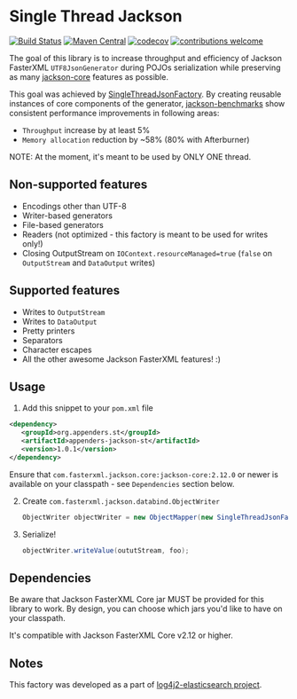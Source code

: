 # Single Thread Jackson

[![Build Status](https://travis-ci.com/appenders/appenders-jackson-st.svg?branch=main)](https://travis-ci.com/github/appenders/appenders-jackson-st)
[![Maven Central](https://maven-badges.herokuapp.com/maven-central/org.appenders.st/appenders-jackson-st/badge.svg)](https://maven-badges.herokuapp.com/maven-central/org.appenders.st/appenders-jackson-st/badge.svg)
[![codecov](https://codecov.io/gh/appenders/appenders-jackson-st/branch/main/graph/badge.svg?token=UHMX2NODNW)](https://codecov.io/gh/appenders/appenders-jackson-st)
[![contributions welcome](https://img.shields.io/badge/contributions-welcome-brightgreen.svg?style=flat)](https://github.com/appenders/appenders-jackson-st)

The goal of this library is to increase throughput and efficiency of Jackson FasterXML `UTF8JsonGenerator` during POJOs serialization while preserving as many [jackson-core](https://github.com/FasterXML/jackson-core) features as possible.

This goal was achieved by [SingleThreadJsonFactory](https://github.com/appenders/appenders-jackson-st/blob/main/src/main/java/org/appenders/jackson/singlethread/SingleThreadJsonFactory.java). By creating reusable instances of core components of the generator, [jackson-benchmarks](https://github.com/FasterXML/jackson-benchmarks) show consistent performance improvements in following areas:
* `Throughput` increase by at least 5%
* `Memory allocation` reduction by ~58% (80% with Afterburner)

NOTE: At the moment, it's meant to be used by ONLY ONE thread.

## Non-supported features

* Encodings other than UTF-8
* Writer-based generators
* File-based generators
* Readers (not optimized - this factory is meant to be used for writes only!)
* Closing OutputStream on `IOContext.resourceManaged=true` (`false` on `OutputStream` and `DataOutput` writes)

## Supported features

* Writes to `OutputStream`
* Writes to `DataOutput`
* Pretty printers
* Separators
* Character escapes
* All the other awesome Jackson FasterXML features! :)

## Usage

1. Add this snippet to your `pom.xml` file
 ```xml
<dependency>
    <groupId>org.appenders.st</groupId>
    <artifactId>appenders-jackson-st</artifactId>
    <version>1.0.1</version>
</dependency>
 ```

Ensure that `com.fasterxml.jackson.core:jackson-core:2.12.0` or newer is available on your classpath - see `Dependencies` section below.

2. Create `com.fasterxml.jackson.databind.ObjectWriter`
    ```java
    ObjectWriter objectWriter = new ObjectMapper(new SingleThreadJsonFactory()).writerFor(Foo.class);
    ```

3. Serialize!
    ```java
   objectWriter.writeValue(oututStream, foo);
   ```

## Dependencies

Be aware that Jackson FasterXML Core jar MUST be provided for this library to work. By design, you can choose which jars you'd like to have on your classpath.

It's compatible with Jackson FasterXML Core v2.12 or higher.

## Notes

This factory was developed as a part of [log4j2-elasticsearch project](https://github.com/rfoltyns/log4j2-elasticsearch).
